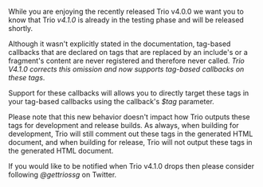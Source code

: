 <!--
template: articlepage
title: "What's Coming In Trio v4.1.0"
appendToTarget: true
category: releases
tag: metadata
articleTitle: "What's Coming In Trio v4.1.0"
activeHeaderItem: 3
socialMediaMetaTags:
- "<meta property='og:type' content='article'>"
- "<meta property='og:title' content='What's Coming In Trio v4.1.0'>"
- "<meta property='og:description' content='While you are enjoying the recently released Trio v4.0.0 we want you to know that Trio v4.1.0 is already in the testing phase and will be released shortly.'>"
- "<meta property='og:url' content='https://gettriossg.com/blog/releases/2020/08/16/impending-v4.1.0/'>"
- "<meta property='og:image' content='https://gettriossg.com/media/trio-social-media-image.png'>"
- "<meta name='twitter:card' content='summary_large_image'>"
- "<meta name='twitter:site' content='@gettriossg'>"
- "<meta name='twitter:creator' content='@jefftschwartz'>"
- "<meta name='twitter:title' content='What's Coming In Trio v4.1.0'>"
- "<meta name='twitter:description' content='While you are enjoying the recently released Trio v4.0.0 we want you to know that Trio v4.1.0 is already in the testing phase and will be released shortly.'>"
- "<meta name='twitter:image' content='https://gettriossg.com/media/trio-social-media-image.png'>"
-->

While you are enjoying the recently released Trio v4.0.0 we want you to know that Trio _v4.1.0_ is already in the testing phase and will be released shortly.

Although it wasn't explicitly stated in the documentation, tag-based callbacks that are declared on tags that are replaced by an include's or a fragment's content are never registered and therefore never called. _Trio V4.1.0 corrects this omission and now supports tag-based callbacks on these tags_.

Support for these callbacks will allows you to directly target these tags in your tag-based callbacks using the callback's _$tag_ parameter.

Please note that this new behavior doesn't impact how Trio outputs these tags for development and release builds. As always, when building for development, Trio will still comment out these tags in the generated HTML document, and when building for release, Trio will not output these tags in the generated HTML document.

If you would like to be notified when Trio v4.1.0 drops then please consider following _@gettriossg_ on Twitter.

<!-- end -->
